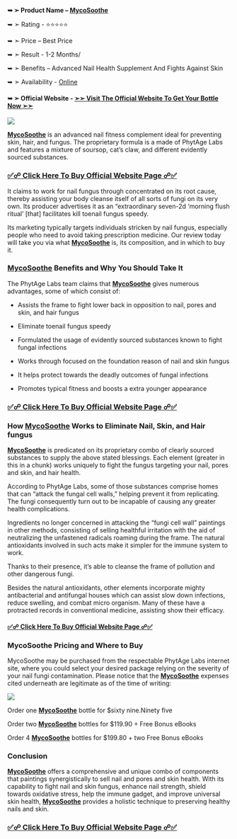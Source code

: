 **➥ ➣ Product Name – [MycoSoothe](https://snoppymart.com/mycosoothe/)**

➥ ➣ Rating - ⭐⭐⭐⭐⭐

➥ ➣ Price – Best Price

➥ ➣ Result - 1-2 Months/

➥ ➣ Benefits – Advanced Nail Health Supplement And Fights Against Skin

➥ ➣ Availability - [Online](https://www.facebook.com/people/MycoSoothe/61552691189275/)  

#### **➥ ➣ Official Website -** [**➢➢ Visit The Official Website To Get Your Bottle Now ➢➢**](https://snoppymart.com/us-mycosoothe)

[![](https://blogger.googleusercontent.com/img/b/R29vZ2xl/AVvXsEiG5W4xLgEDOZapIg7UcVfquP1D3Jjp_FUlJ9u08_jCAkmE6Ylz0sKO6izDDSclonT0xPBQ7Be8OGbZCAk19jeR3W5PE4dJRgzIzCwxyzAV3VIfuIkOD_Hvxi6f9Tio_tnL1pMHv1amDAsIk84AVE0tWIVbi2rA6uiO_AZMtmNc5oFWLPlri4zsTxi5SiA/w640-h198/Screenshot%20(901).png)](https://snoppymart.com/mycosoothe/)

[**MycoSoothe**](https://www.facebook.com/people/MycoSoothe/61552691189275/) is an advanced nail fitness complement ideal for preventing skin, hair, and fungus. The proprietary formula is a made of PhytAge Labs and features a mixture of soursop, cat’s claw, and different evidently sourced substances.

### [**✅☍ Click Here To Buy Official Website Page ☍✅**](https://snoppymart.com/us-mycosoothe)

It claims to work for nail fungus through concentrated on its root cause, thereby assisting your body cleanse itself of all sorts of fungi on its very own. Its producer advertises it as an “extraordinary seven-2d ‘morning flush ritual’ \[that\] facilitates kill toenail fungus speedy.

Its marketing typically targets individuals stricken by nail fungus, especially people who need to avoid taking prescription medicine. Our review today will take you via what **[MycoSoothe](https://snoppymart.com/mycosoothe/)** is, its composition, and in which to buy it.

### [MycoSoothe](https://snoppymart.com/mycosoothe/) Benefits and Why You Should Take It

The PhytAge Labs team claims that **[MycoSoothe](https://snoppymart.com/mycosoothe/)** gives numerous advantages, some of which consist of:

*   Assists the frame to fight lower back in opposition to nail, pores and skin, and hair fungus

*   Eliminate toenail fungus speedy

*   Formulated the usage of evidently sourced substances known to fight fungal infections

*   Works through focused on the foundation reason of nail and skin fungus

*   It helps protect towards the deadly outcomes of fungal infections

*   Promotes typical fitness and boosts a extra younger appearance

### [**✅☍ Click Here To Buy Official Website Page ☍✅**](https://snoppymart.com/us-mycosoothe)

### How [MycoSoothe](https://www.facebook.com/people/MycoSoothe/61552691189275/) Works to Eliminate Nail, Skin, and Hair fungus

**[MycoSoothe](https://snoppymart.com/mycosoothe/)** is predicated on its proprietary combo of clearly sourced substances to supply the above stated blessings. Each element (greater in this in a chunk) works uniquely to fight the fungus targeting your nail, pores and skin, and hair health.

According to PhytAge Labs, some of those substances comprise homes that can “attack the fungal cell walls,” helping prevent it from replicating. The fungi consequently turn out to be incapable of causing any greater health complications.

Ingredients no longer concerned in attacking the “fungi cell wall” paintings in other methods, consisting of selling healthful irritation with the aid of neutralizing the unfastened radicals roaming during the frame. The natural antioxidants involved in such acts make it simpler for the immune system to work.

Thanks to their presence, it’s able to cleanse the frame of pollution and other dangerous fungi.

Besides the natural antioxidants, other elements incorporate mighty antibacterial and antifungal houses which can assist slow down infections, reduce swelling, and combat micro organism. Many of these have a protracted records in conventional medicine, assisting show their efficacy.

#### [**✅☍ Click Here To Buy Official Website Page ☍✅**](https://snoppymart.com/us-mycosoothe)

### MycoSoothe Pricing and Where to Buy

MycoSoothe may be purchased from the respectable PhytAge Labs internet site, where you could select your desired package relying on the severity of your nail fungi contamination. Please notice that the **[MycoSoothe](https://snoppymart.com/mycosoothe/)** expenses cited underneath are legitimate as of the time of writing:

[![](https://blogger.googleusercontent.com/img/b/R29vZ2xl/AVvXsEj90TaDyx849IwCC70MwRLapGhVm9hkyxrXMM5hBnzXhkNG8VfJil1NzteFX19OvBJeFLJ1uudxJbEAMBFFGXnu8oLkkZmu_zZaMlF1GNjMVQ3P4R4cp8oumOQBDzTtBw1ujWaemShmjnrjtMfmgLih1nXZAM0YTx92gcsGH_cf-gYmMHx1pCjeX1u6LR8/w640-h446/itoBzMe75v9Ukkz6agkuzBd169Z25pDYjb8sXfeR.jpeg)](https://snoppymart.com/mycosoothe/)

Order one **[MycoSoothe](https://snoppymart.com/mycosoothe/)** bottle for $sixty nine.Ninety five

Order two **[MycoSoothe](https://snoppymart.com/mycosoothe/)** bottles for $119.90 + Free Bonus eBooks

Order 4 **[MycoSoothe](https://snoppymart.com/mycosoothe/)** bottles for $199.80 + two Free Bonus eBooks

### Conclusion

[**MycoSoothe**](https://www.facebook.com/people/MycoSoothe/61552691189275/) offers a comprehensive and unique combo of components that paintings synergistically to sell nail and pores and skin health. With its capability to fight nail and skin fungus, enhance nail strength, shield towards oxidative stress, help the immune gadget, and improve universal skin health, [**MycoSoothe**](https://snoppymart.com/mycosoothe/) provides a holistic technique to preserving healthy nails and skin.

### [**✅☍ Click Here To Buy Official Website Page ☍✅**](https://snoppymart.com/us-mycosoothe)
